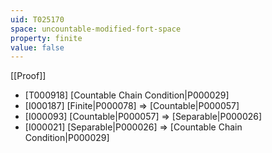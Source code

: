 ```yaml
---
uid: T025170
space: uncountable-modified-fort-space
property: finite
value: false
---
```

[[Proof]]

* [T000918] [Countable Chain Condition|P000029]
* [I000187] [Finite|P000078] => [Countable|P000057]
* [I000093] [Countable|P000057] => [Separable|P000026]
* [I000021] [Separable|P000026] => [Countable Chain Condition|P000029]

